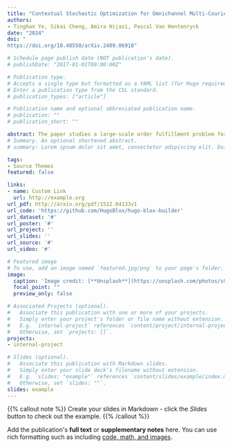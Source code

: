 ```yaml
---
title: "Contextual Stochastic Optimization for Omnichannel Multi-Courier Order Fulfillment Under Delivery Time Uncertainty"
authors: 
- Tinghan Ye, Sikai Cheng, Amira Hijazi, Pascal Van Hentenryck
date: "2024"
doi: "
https://doi.org/10.48550/arXiv.2409.06918"

# Schedule page publish date (NOT publication's date).
# publishDate: "2017-01-01T00:00:00Z"

# Publication type.
# Accepts a single type but formatted as a YAML list (for Hugo requirements).
# Enter a publication type from the CSL standard.
# publication_types: ["article"]

# Publication name and optional abbreviated publication name.
# publication: ""
# publication_short: ""

abstract: The paper studies a large-scale order fulfillment problem for a leading e-commerce company in the United States. The challenge involves selecting fulfillment centers and shipping carriers with observational data only to efficiently process orders from a vast network of physical stores and warehouses. The company's current practice relies on heuristic rules that choose the cheapest fulfillment and shipping options for each unit, without considering opportunities for batching items or the reliability of carriers in meeting expected delivery dates. The paper develops a data-driven Contextual Stochastic Optimization (CSO) framework that integrates distributional forecasts of delivery time deviations with stochastic and robust order fulfillment optimization models. The framework optimizes the selection of fulfillment centers and carriers, accounting for item consolidation and delivery time uncertainty. Validated on a real-world data set containing tens of thousands of products, each with hundreds of fulfillment options, the proposed CSO framework significantly enhances the accuracy of meeting customer-expected delivery dates compared to current practices. It provides a flexible balance between reducing fulfillment costs and managing delivery time deviation risks, emphasizing the importance of contextual information and distributional forecasts in order fulfillment. This is the first paper that studies the omnichannel multi-courier order fulfillment problem with delivery time uncertainty through the lens of contextual optimization, fusing machine learning and optimization.
# Summary. An optional shortened abstract.
# summary: Lorem ipsum dolor sit amet, consectetur adipiscing elit. Duis posuere tellus ac convallis placerat. Proin tincidunt magna sed ex sollicitudin condimentum.

tags:
- Source Themes
featured: false

links:
- name: Custom Link
  url: http://example.org
url_pdf: http://arxiv.org/pdf/1512.04133v1
url_code: 'https://github.com/HugoBlox/hugo-blox-builder'
url_dataset: '#'
url_poster: '#'
url_project: ''
url_slides: ''
url_source: '#'
url_video: '#'

# Featured image
# To use, add an image named `featured.jpg/png` to your page's folder. 
image:
  caption: 'Image credit: [**Unsplash**](https://unsplash.com/photos/s9CC2SKySJM)'
  focal_point: ""
  preview_only: false

# Associated Projects (optional).
#   Associate this publication with one or more of your projects.
#   Simply enter your project's folder or file name without extension.
#   E.g. `internal-project` references `content/project/internal-project/index.md`.
#   Otherwise, set `projects: []`.
projects:
- internal-project

# Slides (optional).
#   Associate this publication with Markdown slides.
#   Simply enter your slide deck's filename without extension.
#   E.g. `slides: "example"` references `content/slides/example/index.md`.
#   Otherwise, set `slides: ""`.
slides: example
---
```


{{% callout note %}}
Create your slides in Markdown - click the *Slides* button to check out the example.
{{% /callout %}}

Add the publication's **full text** or **supplementary notes** here. You can use rich formatting such as including [code, math, and images](https://docs.hugoblox.com/content/writing-markdown-latex/).
